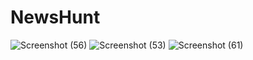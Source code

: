 # NewsHunt

![Screenshot (56)](https://user-images.githubusercontent.com/102802326/201924235-d8ba9995-327b-47f2-8376-2a9b38222689.png)
![Screenshot (53)](https://user-images.githubusercontent.com/102802326/201924379-cc90750f-0980-464c-bf11-b6aeb2de1d73.png)
![Screenshot (61)](https://user-images.githubusercontent.com/102802326/201924633-7e8c121c-a847-418b-9628-e0ccd5a825cc.png)
